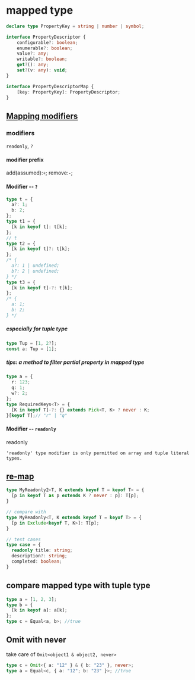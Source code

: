 # mapped type

```typescript
declare type PropertyKey = string | number | symbol;

interface PropertyDescriptor {
    configurable?: boolean;
    enumerable?: boolean;
    value?: any;
    writable?: boolean;
    get?(): any;
    set?(v: any): void;
}

interface PropertyDescriptorMap {
    [key: PropertyKey]: PropertyDescriptor;
}
```

## [Mapping modifiers](https://www.typescriptlang.org/docs/handbook/2/mapped-types.html#mapping-modifiers)

### modifiers

`readonly`, `?`

#### modifier prefix

add(assumed):`+`;
remove:`-`;

#### Modifier -- `?`

```typescript
type t = {
  a?: 1;
  b: 2;
};
type t1 = {
  [k in keyof t]: t[k];
};
// t
type t2 = {
  [k in keyof t]?: t[k];
};
/* {
  a?: 1 | undefined;
  b?: 2 | undefined;
} */
type t3 = {
  [k in keyof t]-?: t[k];
};
/* {
  a: 1;
  b: 2;
} */
```

##### especially for tuple type

```typescript
type Tup = [1, 2?];
const a: Tup = [1];

```

##### tips: a method to filter partial property in mapped type

```typescript
type a = {
  r: 123;
  q: 1;
  w?: 2;
};
type RequiredKeys<T> = {
  [K in keyof T]-?: {} extends Pick<T, K> ? never : K;
}[keyof T];// "r" | "q"
```

#### Modifier -- `readonly`

readonly

`'readonly' type modifier is only permitted on array and tuple literal types.`

## [re-map](https://www.typescriptlang.org/docs/handbook/2/mapped-types.html#key-remapping-via-as)

```typescript
type MyReadonly2<T, K extends keyof T = keyof T> = {
  [p in keyof T as p extends K ? never : p]: T[p];
}

// compare with
type MyReadonly<T, K extends keyof T = keyof T> = {
  [p in Exclude<keyof T, K>]: T[p];
}

// test cases
type case = {
  readonly title: string;
  description?: string;
  completed: boolean;
}

```

## compare mapped type with tuple type

```typescript
type a = [1, 2, 3];
type b = {
  [k in keyof a]: a[k];
};
type c = Equal<a, b>; //true
```

## Omit with never

take care of `Omit<object1 & object2, never>`

```typescript
type c = Omit<{ a: "12" } & { b: "23" }, never>;
type a = Equal<c, { a: "12"; b: "23" }>; //true
```
